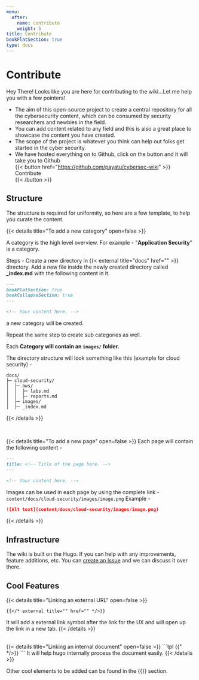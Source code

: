 ```yaml
---
menu:
  after:
    name: contribute
    weight: 5
title: Contribute
bookFlatSection: true
type: docs
---
```


# **Contribute**

Hey There! Looks like you are here for contributing to the wiki...Let me help you with a few pointers!

* The aim of this open-source project to create a central repository for all the cybersecurity content, which can be consumed by security researchers and newbies in the field.
* You can add content related to any field and this is also a great place to showcase the content you have created.
* The scope of the project is whatever you think can help out folks get started in the cyber security.
* We have hosted everything on to Github, click on the button and it will take you to Github 
  <br>
  {{< button href="https://github.com/payatu/cybersec-wiki" >}}<div class="flex align-center">Contribute</div>{{< /button >}}

## Structure
The structure is required for uniformity, so here are a few template, to help you curate the content.

{{< details title="To add a new category" open=false >}}

A category is the high level overview. For example - "**Application Security**" is a category.

Steps - 
Create a new directory in {{< external title="docs" href="" >}} directory. Add a new file inside the newly created directory called **_index.md** with the following content in it.
```markdown
---
bookFlatSection: true
bookCollapseSection: true
---

<!-- Your content here. -->
```

a new category will be created.

Repeat the same step to create sub categories as well.

Each **Category will contain an `images/` folder.** 

The directory structure will look something like this (example for cloud security) - 
```shell
docs/
├─ cloud-security/
│  ├─ aws/
│  │  ├─ labs.md
│  │  ├─ reports.md
│  ├─ images/
│  ├─ _index.md
```

{{< /details >}}

<br>

{{< details title="To add a new page" open=false >}}
Each page will contain the following content - 
```markdown
---
title: <!-- Title of the page here. -->
---

<!-- Your content here. -->
```

Images can be used in each page by using the complete link - `content/docs/cloud-security/images/image.png`
Example - 
```markdown
![Alt text](content/docs/cloud-security/images/image.png)
```
{{< /details >}}

## Infrastructure 
The wiki is built on the Hugo. If you can help with any improvements, feature additions, etc. You can [create an Issue](https://docs.github.com/en/issues/tracking-your-work-with-issues/creating-an-issue) and we can discuss it over there.

## Cool Features
{{< details title="Linking an external URL" open=false >}}
```tpl
{{</* external title="" href="" */>}}
```
It will add a external link symbol after the link for the UX and will open up the link in a new tab.
{{< /details >}}

<br>
{{< details title="Linking an internal document" open=false >}}
```tpl
{{</* ref "<!-- document/path/here -->" */>}}
```
It will help hugo internally process the document easily.
{{< /details >}}

Other cool elements to be added can be found in the {{<external title="shortcode" href="https://github.com/alex-shpak/hugo-book#shortcodes">}} section.
